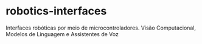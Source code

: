# robotics-interfaces
Interfaces robóticas por meio de microcontroladores. Visão Computacional, Modelos de Linguagem e Assistentes de Voz
